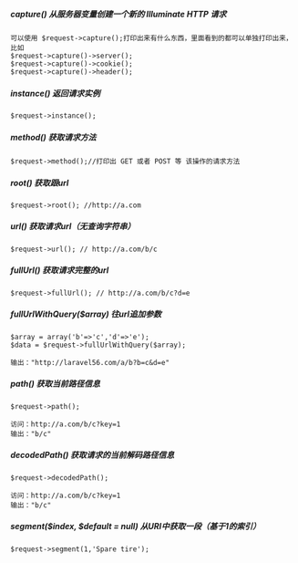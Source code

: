 ##### capture\(\) 从服务器变量创建一个新的 Illuminate HTTP 请求

```
可以使用 $request->capture();打印出来有什么东西，里面看到的都可以单独打印出来，比如
$request->capture()->server();
$request->capture()->cookie();
$request->capture()->header();
```

##### instance\(\) 返回请求实例

```
$request->instance();
```

##### method\(\)  获取请求方法

```
$request->method();//打印出 GET 或者 POST 等 该操作的请求方法
```

##### root\(\) 获取跟url

```
$request->root(); //http://a.com
```

##### url\(\) 获取请求url（无查询字符串）

```
$request->url(); // http://a.com/b/c
```

##### fullUrl\(\) 获取请求完整的url

```
$request->fullUrl(); // http://a.com/b/c?d=e
```

##### fullUrlWithQuery\($array\)  往url追加参数

```
$array = array('b'=>'c','d'=>'e');
$data = $request->fullUrlWithQuery($array);

输出："http://laravel56.com/a/b?b=c&d=e"
```

##### path\(\) 获取当前路径信息

```
$request->path();

访问：http://a.com/b/c?key=1
输出："b/c"
```

##### decodedPath\(\) 获取请求的当前解码路径信息

```
$request->decodedPath();

访问：http://a.com/b/c?key=1
输出："b/c"
```

##### segment\($index, $default = null\) 从URI中获取一段（基于1的索引）

```
$request->segment(1,'Spare tire');
```



